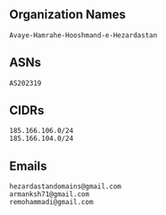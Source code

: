 ## Organization Names
```
Avaye-Hamrahe-Hooshmand-e-Hezardastan
```

## ASNs
```
AS202319
```

## CIDRs
```
185.166.106.0/24
185.166.104.0/24
```

## Emails
```
hezardastandomains@gmail.com
armanksh71@gmail.com
remohammadi@gmail.com
```	
